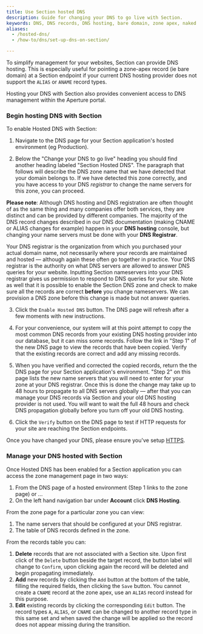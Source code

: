 ```yaml
---
title: Use Section hosted DNS
description: Guide for changing your DNS to go live with Section.
keywords: DNS, DNS records, DNS hosting, bare domain, zone apex, naked domain and root domain
aliases:
  - /hosted-dns/
  - /how-to/dns/set-up-dns-on-section/

---
```


To simplify management for your websites, Section can provide DNS hosting. This is especially useful for pointing a zone-apex record (ie bare domain) at a Section endpoint if your current DNS hosting provider does not support the `ALIAS` or `ANAME` record types.

Hosting your DNS with Section also provides convenient access to DNS management within the Aperture portal.

### Begin hosting DNS with Section

To enable Hosted DNS with Section:  

1) Navigate to the DNS page for your Section application's hosted environment (eg Production).

2) Below the "Change your DNS to go live" heading you should find another heading labeled "Section Hosted DNS". The paragraph that follows will describe the DNS zone name that we have detected that your domain belongs to. If we have detected this zone correctly, and you have access to your DNS *registrar* to change the name servers for this zone, you can proceed.

**Please note**: Although DNS hosting and DNS registration are often thought of as the same thing and many companies offer both services, they are distinct and can be provided by different companies. The majority of the DNS record changes described in our DNS documentation (making CNAME or ALIAS changes for example) happen in your **DNS hosting** console, but changing your name servers must be done with your **DNS Registrar**.

Your DNS registrar is the organization from which you purchased your actual domain name, not necessarily where your records are maintained and hosted — although again these often go together in practice. Your DNS registrar is the authority on what DNS servers are allowed to answer DNS queries for your website. Inputting Section nameservers into your DNS registrar gives us permission to respond to DNS queries for your site. Note as well that it is possible to enable the Section DNS zone and check to make sure all the records are correct **before** you change nameservers. We can provision a DNS zone before this change is made but not answer queries.

3) Click the `Enable Hosted DNS` button. The DNS page will refresh after a few moments with new instructions.

4) For your convenience, our system will at this point attempt to copy the most common DNS records from your existing DNS hosting provider into our database, but it can miss some records. Follow the link in "Step 1" of the new DNS page to view the records that have been copied. Verify that the existing records are correct and add any missing records.

5) When you have verified and corrected the copied records, return the the DNS page for your Section application's environment. "Step 2" on this page lists the new name servers that you will need to enter for your zone at your DNS registrar. Once this is done the change may take up to 48 hours to propagate to all DNS servers globally — after that you can manage your DNS records via Section and your old DNS hosting provider is not used. You will want to wait the full 48 hours and check DNS propagation globally before you turn off your old DNS hosting.

6) Click the `Verify` button on the DNS page to test if HTTP requests for your site are reaching the Section endpoints.

Once you have changed your DNS, please ensure you've setup [HTTPS](/docs/setup-https).

### Manage your DNS hosted with Section

Once Hosted DNS has been enabled for a Section application you can access the zone management page in two ways:

1. From the DNS page of a hosted environment (Step 1 links to the zone page) or ...
2. On the left hand navigation bar under **Account** click **DNS Hosting**.

From the zone page for a particular zone you can view:

1. The name servers that should be configured at your DNS registrar.
2. The table of DNS records defined in the zone.

From the records table you can:

1. **Delete** records that are not associated with a Section site. Upon first click of the `Delete` button beside the target record, the button label will change to `Confirm`, upon clicking again the record will be deleted and begin propagating immediately.
2. **Add** new records by clicking the `Add` button at the bottom of the table, filling the required fields, then clicking the `Save` button. You cannot create a `CNAME` record at the zone apex, use an `ALIAS` record instead for this purpose.
3. **Edit** existing records by clicking the corresponding `Edit` button. The record types `A`, `ALIAS`, or `CNAME` can be changed to another record type in this same set and when saved the change will be applied so the record does not appear missing during the transition.
